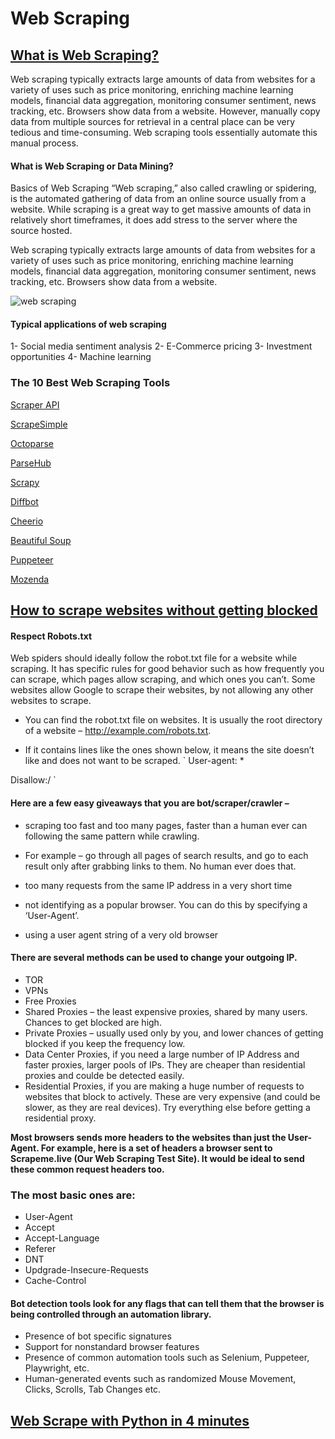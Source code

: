# Web Scraping

## [What is Web Scraping?](https://en.wikipedia.org/wiki/Web_scraping)

Web scraping typically extracts large amounts of data from websites for a variety of uses such as price monitoring, enriching machine learning models, financial data aggregation, monitoring consumer sentiment, news tracking, etc. Browsers show data from a website. However, manually copy data from multiple sources for retrieval in a central place can be very tedious and time-consuming. Web scraping tools essentially automate this manual process.

#### What is Web Scraping or Data Mining?
Basics of Web Scraping
“Web scraping,” also called crawling or spidering, is the automated gathering of data from an online source usually from a website. While scraping is a great way to get massive amounts of data in relatively short timeframes, it does add stress to the server where the source hosted.


Web scraping typically extracts large amounts of data from websites for a variety of uses such as price monitoring, enriching machine learning models, financial data aggregation, monitoring consumer sentiment, news tracking, etc. Browsers show data from a website.

![web scraping](https://www.hirinfotech.com/wp-content/uploads/2019/10/What-is-Web-Scraping-1024x512.png)

#### Typical applications of web scraping
1- Social media sentiment analysis
2- E-Commerce pricing
3- Investment opportunities
4- Machine learning

### The 10 Best Web Scraping Tools


[Scraper API](https://www.scraperapi.com/)

[ScrapeSimple](https://www.scrapesimple.com/)

[Octoparse](https://www.octoparse.com/)

[ParseHub](https://www.parsehub.com/)

[Scrapy](https://scrapy.org)

[Diffbot](https://www.diffbot.com)

[Cheerio](https://cheerio.js.org)

[Beautiful Soup](https://www.crummy.com/software/BeautifulSoup/)

[Puppeteer](https://github.com/GoogleChrome/puppeteer)

[Mozenda](https://www.mozenda.com/)


## [How to scrape websites without getting blocked](https://www.scrapehero.com/how-to-prevent-getting-blacklisted-while-scraping/)

#### Respect Robots.txt

Web spiders should ideally follow the robot.txt file for a website while scraping. It has specific rules for good behavior such as how frequently you can scrape, which pages allow scraping, and which ones you can’t. Some websites allow Google to scrape their websites, by not allowing any other websites to scrape.

+ You can find the robot.txt file on websites. It is usually the root directory of a website – http://example.com/robots.txt.

+ If it contains lines like the ones shown below, it means the site doesn’t like and does not want to be scraped.
`
User-agent: *

Disallow:/ 
`
#### Here are a few easy giveaways that you are bot/scraper/crawler –

+ scraping too fast and too many pages, faster than a human ever can following the same pattern while crawling. 

+ For example – go through all pages of search results, and go to each result only after grabbing links to them. No human ever does that.

+ too many requests from the same IP address in a very short time

+ not identifying as a popular browser. You can do this by specifying a ‘User-Agent’.

+ using a user agent string of a very old browser

#### There are several methods can be used to change your outgoing IP.

+ TOR
+ VPNs
+ Free Proxies
+ Shared Proxies – the least expensive proxies, shared by many users. Chances to get blocked are high.
+ Private Proxies – usually used only by you, and lower chances of getting blocked if you keep the frequency low.
+ Data Center Proxies, if you need a large number of IP Address and faster proxies, larger pools of IPs. They are cheaper than residential proxies and coulde be detected easily.
+ Residential Proxies, if you are making a huge number of requests to websites that block to actively. These are very expensive (and could be slower, as they are  real devices). Try everything else before getting a residential proxy.

**Most browsers sends more headers to the websites than just the User-Agent. For example, here is a set of headers a browser sent to Scrapeme.live (Our Web Scraping Test Site). It would be ideal to send these common request headers too.**

### The most basic ones are:

+ User-Agent
+ Accept
+ Accept-Language
+ Referer
+ DNT
+ Updgrade-Insecure-Requests
+ Cache-Control

#### Bot detection tools look for any flags that can tell them that the browser is being controlled through an automation library.

+ Presence of bot specific signatures
+ Support for nonstandard browser features
+ Presence of common automation tools such as Selenium, Puppeteer, Playwright, etc.
+ Human-generated events such as randomized Mouse Movement, Clicks, Scrolls, Tab Changes etc.



## [Web Scrape with Python in 4 minutes](https://towardsdatascience.com/how-to-web-scrape-with-python-in-4-minutes-bc49186a8460)
